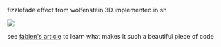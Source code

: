 fizzlefade effect from wolfenstein 3D implemented in sh

![](https://i.imgur.com/MH35qw6.gif)

see [fabien's article](http://fabiensanglard.net/fizzlefade) to learn
what makes it such a beautiful piece of code
